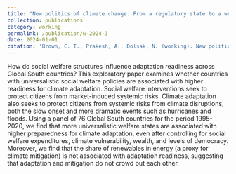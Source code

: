 ```yaml
---
title: "New politics of climate change: From a regulatory state to a welfare state."
collection: publications
category: working
permalink: /publication/w-2024-3
date: 2024-01-01
citation: 'Brown, C. T., Prakesh, A., Dolsak, N. (working). New politics of climate change: From a regulatory state to a welfare state.'
---
```


How do social welfare structures influence adaptation readiness across Global South countries? This exploratory paper examines whether countries with universalistic social welfare policies are associated with higher readiness for climate adaptation. Social welfare interventions seek to protect citizens from market-induced systemic risks. Climate adaptation also seeks to protect citizens from systemic risks from climate disruptions, both the slow onset and more dramatic events such as hurricanes and floods. Using a panel of 76 Global South countries for the period 1995-2020, we find that more universalistic welfare states are associated with higher preparedness for climate adaptation, even after controlling for social welfare expenditures, climate vulnerability, wealth, and levels of democracy. Moreover, we find that the share of renewables in energy (a proxy for climate mitigation) is not associated with adaptation readiness, suggesting that adaptation and mitigation do not crowd out each other.
